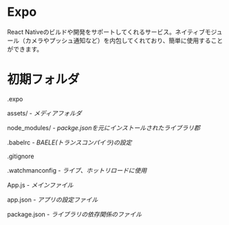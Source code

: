 # Expo

React Nativeのビルドや開発をサポートしてくれるサービス。ネイティブモジュール（カメラやプッシュ通知など）を内包してくれており、簡単に使用することができます。


# 初期フォルダ

.expo

assets/ - _メディアフォルダ_

node_modules/ - _packge.jsonを元にインストールされたライブラリ郡_

.babelrc - _BAELE(トランスコンパイラ)の設定_

.gitignore

.watchmanconfig - _ライブ、ホットリロードに使用_

App.js - _メインファイル_

app.json - _アプリの設定ファイル_

package.json - _ライブラリの依存関係のファイル_
